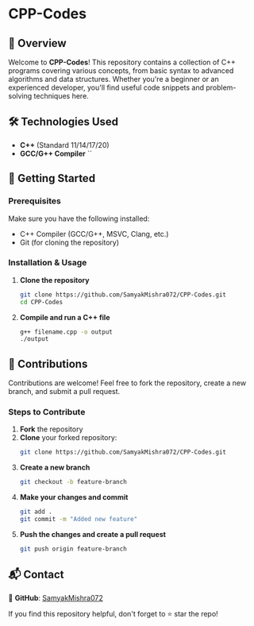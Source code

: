 # CPP-Codes

## 📌 Overview
Welcome to **CPP-Codes**! This repository contains a collection of C++ programs covering various concepts, from basic syntax to advanced algorithms and data structures. Whether you're a beginner or an experienced developer, you'll find useful code snippets and problem-solving techniques here.

## 🛠️ Technologies Used
- **C++** (Standard 11/14/17/20)
- **GCC/G++ Compiler**
``

## 🚀 Getting Started
### Prerequisites
Make sure you have the following installed:
- C++ Compiler (GCC/G++, MSVC, Clang, etc.)
- Git (for cloning the repository)

### Installation & Usage
1. **Clone the repository**
   ```sh
   git clone https://github.com/SamyakMishra072/CPP-Codes.git
   cd CPP-Codes
   ```
2. **Compile and run a C++ file**
   ```sh
   g++ filename.cpp -o output
   ./output
   ```

## 📌 Contributions
Contributions are welcome! Feel free to fork the repository, create a new branch, and submit a pull request.

### Steps to Contribute
1. **Fork** the repository
2. **Clone** your forked repository:
   ```sh
   git clone https://github.com/SamyakMishra072/CPP-Codes.git
   ```
3. **Create a new branch**
   ```sh
   git checkout -b feature-branch
   ```
4. **Make your changes and commit**
   ```sh
   git add .
   git commit -m "Added new feature"
   ```
5. **Push the changes and create a pull request**
   ```sh
   git push origin feature-branch
   ```

## 📬 Contact
🔗 **GitHub**: [SamyakMishra072](https://github.com/SamyakMishra072)

If you find this repository helpful, don't forget to ⭐ star the repo!

